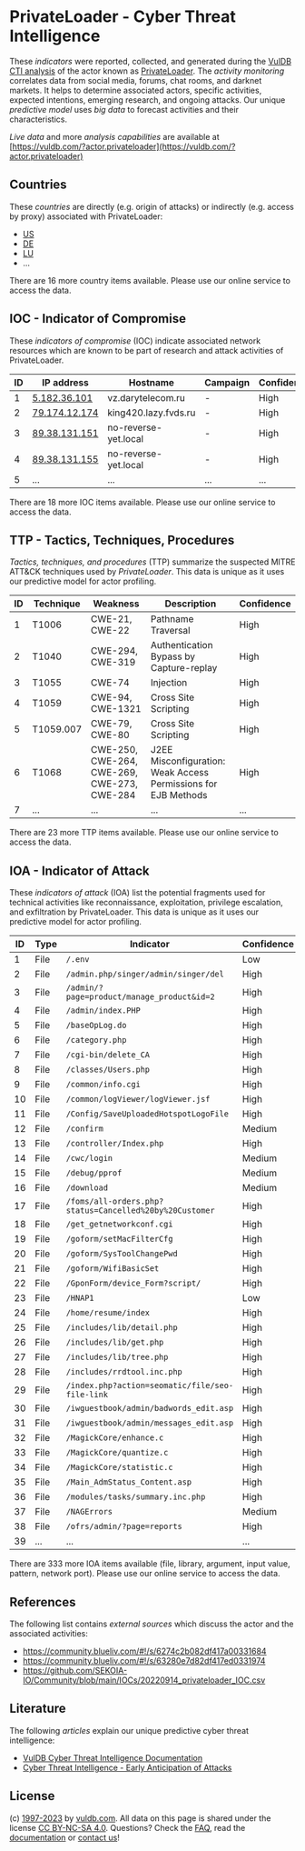 # PrivateLoader - Cyber Threat Intelligence

These _indicators_ were reported, collected, and generated during the [VulDB CTI analysis](https://vuldb.com/?kb.cti) of the actor known as [PrivateLoader](https://vuldb.com/?actor.privateloader). The _activity monitoring_ correlates data from social media, forums, chat rooms, and darknet markets. It helps to determine associated actors, specific activities, expected intentions, emerging research, and ongoing attacks. Our unique _predictive model_ uses _big data_ to forecast activities and their characteristics.

_Live data_ and more _analysis capabilities_ are available at [https://vuldb.com/?actor.privateloader](https://vuldb.com/?actor.privateloader)

## Countries

These _countries_ are directly (e.g. origin of attacks) or indirectly (e.g. access by proxy) associated with PrivateLoader:

* [US](https://vuldb.com/?country.us)
* [DE](https://vuldb.com/?country.de)
* [LU](https://vuldb.com/?country.lu)
* ...

There are 16 more country items available. Please use our online service to access the data.

## IOC - Indicator of Compromise

These _indicators of compromise_ (IOC) indicate associated network resources which are known to be part of research and attack activities of PrivateLoader.

ID | IP address | Hostname | Campaign | Confidence
-- | ---------- | -------- | -------- | ----------
1 | [5.182.36.101](https://vuldb.com/?ip.5.182.36.101) | vz.darytelecom.ru | - | High
2 | [79.174.12.174](https://vuldb.com/?ip.79.174.12.174) | king420.lazy.fvds.ru | - | High
3 | [89.38.131.151](https://vuldb.com/?ip.89.38.131.151) | no-reverse-yet.local | - | High
4 | [89.38.131.155](https://vuldb.com/?ip.89.38.131.155) | no-reverse-yet.local | - | High
5 | ... | ... | ... | ...

There are 18 more IOC items available. Please use our online service to access the data.

## TTP - Tactics, Techniques, Procedures

_Tactics, techniques, and procedures_ (TTP) summarize the suspected MITRE ATT&CK techniques used by _PrivateLoader_. This data is unique as it uses our predictive model for actor profiling.

ID | Technique | Weakness | Description | Confidence
-- | --------- | -------- | ----------- | ----------
1 | T1006 | CWE-21, CWE-22 | Pathname Traversal | High
2 | T1040 | CWE-294, CWE-319 | Authentication Bypass by Capture-replay | High
3 | T1055 | CWE-74 | Injection | High
4 | T1059 | CWE-94, CWE-1321 | Cross Site Scripting | High
5 | T1059.007 | CWE-79, CWE-80 | Cross Site Scripting | High
6 | T1068 | CWE-250, CWE-264, CWE-269, CWE-273, CWE-284 | J2EE Misconfiguration: Weak Access Permissions for EJB Methods | High
7 | ... | ... | ... | ...

There are 23 more TTP items available. Please use our online service to access the data.

## IOA - Indicator of Attack

These _indicators of attack_ (IOA) list the potential fragments used for technical activities like reconnaissance, exploitation, privilege escalation, and exfiltration by PrivateLoader. This data is unique as it uses our predictive model for actor profiling.

ID | Type | Indicator | Confidence
-- | ---- | --------- | ----------
1 | File | `/.env` | Low
2 | File | `/admin.php/singer/admin/singer/del` | High
3 | File | `/admin/?page=product/manage_product&id=2` | High
4 | File | `/admin/index.PHP` | High
5 | File | `/baseOpLog.do` | High
6 | File | `/category.php` | High
7 | File | `/cgi-bin/delete_CA` | High
8 | File | `/classes/Users.php` | High
9 | File | `/common/info.cgi` | High
10 | File | `/common/logViewer/logViewer.jsf` | High
11 | File | `/Config/SaveUploadedHotspotLogoFile` | High
12 | File | `/confirm` | Medium
13 | File | `/controller/Index.php` | High
14 | File | `/cwc/login` | Medium
15 | File | `/debug/pprof` | Medium
16 | File | `/download` | Medium
17 | File | `/foms/all-orders.php?status=Cancelled%20by%20Customer` | High
18 | File | `/get_getnetworkconf.cgi` | High
19 | File | `/goform/setMacFilterCfg` | High
20 | File | `/goform/SysToolChangePwd` | High
21 | File | `/goform/WifiBasicSet` | High
22 | File | `/GponForm/device_Form?script/` | High
23 | File | `/HNAP1` | Low
24 | File | `/home/resume/index` | High
25 | File | `/includes/lib/detail.php` | High
26 | File | `/includes/lib/get.php` | High
27 | File | `/includes/lib/tree.php` | High
28 | File | `/includes/rrdtool.inc.php` | High
29 | File | `/index.php?action=seomatic/file/seo-file-link` | High
30 | File | `/iwguestbook/admin/badwords_edit.asp` | High
31 | File | `/iwguestbook/admin/messages_edit.asp` | High
32 | File | `/MagickCore/enhance.c` | High
33 | File | `/MagickCore/quantize.c` | High
34 | File | `/MagickCore/statistic.c` | High
35 | File | `/Main_AdmStatus_Content.asp` | High
36 | File | `/modules/tasks/summary.inc.php` | High
37 | File | `/NAGErrors` | Medium
38 | File | `/ofrs/admin/?page=reports` | High
39 | ... | ... | ...

There are 333 more IOA items available (file, library, argument, input value, pattern, network port). Please use our online service to access the data.

## References

The following list contains _external sources_ which discuss the actor and the associated activities:

* https://community.blueliv.com/#!/s/6274c2b082df417a00331684
* https://community.blueliv.com/#!/s/63280e7d82df417ed0331974
* https://github.com/SEKOIA-IO/Community/blob/main/IOCs/20220914_privateloader_IOC.csv

## Literature

The following _articles_ explain our unique predictive cyber threat intelligence:

* [VulDB Cyber Threat Intelligence Documentation](https://vuldb.com/?kb.cti)
* [Cyber Threat Intelligence - Early Anticipation of Attacks](https://www.scip.ch/en/?labs.20201022)

## License

(c) [1997-2023](https://vuldb.com/?kb.changelog) by [vuldb.com](https://vuldb.com/?kb.about). All data on this page is shared under the license [CC BY-NC-SA 4.0](https://creativecommons.org/licenses/by-nc-sa/4.0/). Questions? Check the [FAQ](https://vuldb.com/?kb.faq), read the [documentation](https://vuldb.com/?kb) or [contact us](https://vuldb.com/?contact)!
